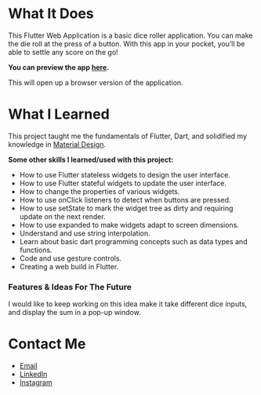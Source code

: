 
# What It Does

This Flutter Web Application is a basic dice roller application. You can make the die roll at the press of a button. With this app in your pocket, you’ll be able to settle any score on the go!

**You can preview the app [here]( https://coletoncodes-dice-roller.web.app).**

 This will open up a browser version of the application.

# What I Learned

This project taught me the fundamentals of Flutter, Dart, and solidified my knowledge in [Material Design](https://material.io/develop/flutter).

**Some other skills I learned/used with this project:**
- How to use Flutter stateless widgets to design the user interface.
- How to use Flutter stateful widgets to update the user interface.
- How to change the properties of various widgets.
- How to use onClick listeners to detect when buttons are pressed.
- How to use setState to mark the widget tree as dirty and requiring update on the next render.
- How to use expanded to make widgets adapt to screen dimensions.
- Understand and use string interpolation.
- Learn about basic dart programming concepts such as data types and functions.
- Code and use gesture controls.
- Creating a web build in Flutter.

### Features & Ideas For The Future

I would like to keep working on this idea make it take different dice inputs, and display the sum in a pop-up window.

# Contact Me

* [Email](mailto:coletoncodes@gmail.com)
* [LinkedIn](https://www.linkedin.com/in/coletongorecke/)
* [Instagram](https://www.instagram.com/coletongorecke)
